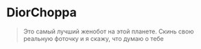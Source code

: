 # DiorChoppa

> Это самый лучший женобот на этой планете. Скинь свою реальную фоточку и я скажу, что думаю о тебе
